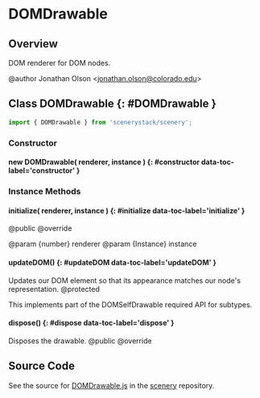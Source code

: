# DOMDrawable

## Overview

DOM renderer for DOM nodes.

@author Jonathan Olson &lt;jonathan.olson@colorado.edu&gt;

## Class DOMDrawable {: #DOMDrawable }


```js
import { DOMDrawable } from 'scenerystack/scenery';
```
### Constructor

#### new DOMDrawable( renderer, instance ) {: #constructor data-toc-label='constructor' }

### Instance Methods

#### initialize( renderer, instance ) {: #initialize data-toc-label='initialize' }

@public
@override

@param {number} renderer
@param {Instance} instance

#### updateDOM() {: #updateDOM data-toc-label='updateDOM' }

Updates our DOM element so that its appearance matches our node's representation.
@protected

This implements part of the DOMSelfDrawable required API for subtypes.

#### dispose() {: #dispose data-toc-label='dispose' }

Disposes the drawable.
@public
@override



## Source Code

See the source for [DOMDrawable.js](https://github.com/phetsims/scenery/blob/main/js/display/drawables/DOMDrawable.js) in the [scenery](https://github.com/phetsims/scenery) repository.
